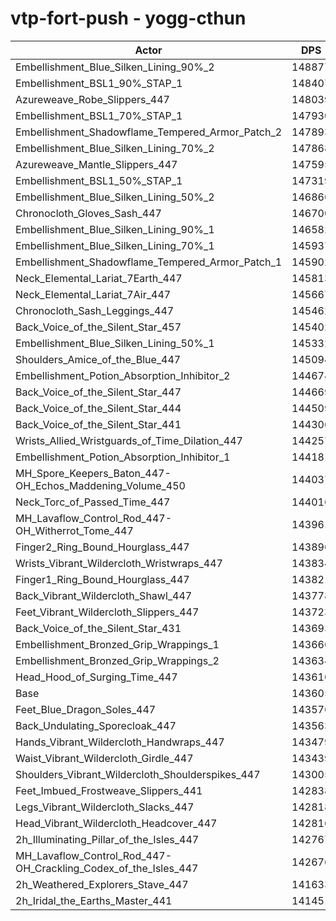 # vtp-fort-push - yogg-cthun
| Actor | DPS | Increase |
|---|:---:|:---:|
|Embellishment_Blue_Silken_Lining_90%_2|148877|3.67%|
|Embellishment_BSL1_90%_STAP_1|148407|3.34%|
|Azureweave_Robe_Slippers_447|148039|3.09%|
|Embellishment_BSL1_70%_STAP_1|147930|3.01%|
|Embellishment_Shadowflame_Tempered_Armor_Patch_2|147893|2.99%|
|Embellishment_Blue_Silken_Lining_70%_2|147868|2.97%|
|Azureweave_Mantle_Slippers_447|147595|2.78%|
|Embellishment_BSL1_50%_STAP_1|147319|2.59%|
|Embellishment_Blue_Silken_Lining_50%_2|146866|2.27%|
|Chronocloth_Gloves_Sash_447|146700|2.16%|
|Embellishment_Blue_Silken_Lining_90%_1|146582|2.07%|
|Embellishment_Blue_Silken_Lining_70%_1|145937|1.62%|
|Embellishment_Shadowflame_Tempered_Armor_Patch_1|145902|1.60%|
|Neck_Elemental_Lariat_7Earth_447|145813|1.54%|
|Neck_Elemental_Lariat_7Air_447|145667|1.44%|
|Chronocloth_Sash_Leggings_447|145462|1.29%|
|Back_Voice_of_the_Silent_Star_457|145402|1.25%|
|Embellishment_Blue_Silken_Lining_50%_1|145332|1.20%|
|Shoulders_Amice_of_the_Blue_447|145094|1.04%|
|Embellishment_Potion_Absorption_Inhibitor_2|144674|0.74%|
|Back_Voice_of_the_Silent_Star_447|144669|0.74%|
|Back_Voice_of_the_Silent_Star_444|144509|0.63%|
|Back_Voice_of_the_Silent_Star_441|144306|0.49%|
|Wrists_Allied_Wristguards_of_Time_Dilation_447|144257|0.45%|
|Embellishment_Potion_Absorption_Inhibitor_1|144181|0.40%|
|MH_Spore_Keepers_Baton_447-OH_Echos_Maddening_Volume_450|144037|0.30%|
|Neck_Torc_of_Passed_Time_447|144016|0.29%|
|MH_Lavaflow_Control_Rod_447-OH_Witherrot_Tome_447|143961|0.25%|
|Finger2_Ring_Bound_Hourglass_447|143896|0.20%|
|Wrists_Vibrant_Wildercloth_Wristwraps_447|143834|0.16%|
|Finger1_Ring_Bound_Hourglass_447|143821|0.15%|
|Back_Vibrant_Wildercloth_Shawl_447|143778|0.12%|
|Feet_Vibrant_Wildercloth_Slippers_447|143723|0.08%|
|Back_Voice_of_the_Silent_Star_431|143693|0.06%|
|Embellishment_Bronzed_Grip_Wrappings_1|143666|0.04%|
|Embellishment_Bronzed_Grip_Wrappings_2|143634|0.02%|
|Head_Hood_of_Surging_Time_447|143610|0.00%|
|Base|143605|0.00%|
|Feet_Blue_Dragon_Soles_447|143576|-0.02%|
|Back_Undulating_Sporecloak_447|143563|-0.03%|
|Hands_Vibrant_Wildercloth_Handwraps_447|143479|-0.09%|
|Waist_Vibrant_Wildercloth_Girdle_447|143439|-0.12%|
|Shoulders_Vibrant_Wildercloth_Shoulderspikes_447|143005|-0.42%|
|Feet_Imbued_Frostweave_Slippers_441|142838|-0.53%|
|Legs_Vibrant_Wildercloth_Slacks_447|142818|-0.55%|
|Head_Vibrant_Wildercloth_Headcover_447|142816|-0.55%|
|2h_Illuminating_Pillar_of_the_Isles_447|142767|-0.58%|
|MH_Lavaflow_Control_Rod_447-OH_Crackling_Codex_of_the_Isles_447|142676|-0.65%|
|2h_Weathered_Explorers_Stave_447|141633|-1.37%|
|2h_Iridal_the_Earths_Master_441|141451|-1.50%|
